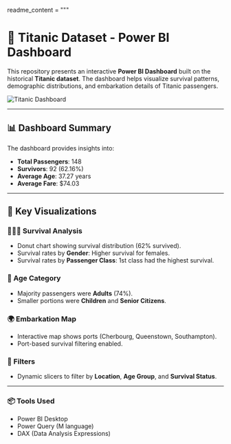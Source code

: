 readme_content = """
# 🚢 Titanic Dataset - Power BI Dashboard

This repository presents an interactive **Power BI Dashboard** built on the historical **Titanic dataset**. The dashboard helps visualize survival patterns, demographic distributions, and embarkation details of Titanic passengers.

![Titanic Dashboard]([https://drive.google.com/file/d/1ER629GXnSmbRiN8B00nw6uFDot58ljT7/view?usp=sharing](https://github.com/vinaykumar2331/Power-BI-Visualization/blob/main/Titanic.png))

---

## 📊 Dashboard Summary

The dashboard provides insights into:

- **Total Passengers**: 148  
- **Survivors**: 92 (62.16%)  
- **Average Age**: 37.27 years  
- **Average Fare**: $74.03

---

## 📌 Key Visualizations

### 🧑‍🤝‍🧑 Survival Analysis
- Donut chart showing survival distribution (62% survived).
- Survival rates by **Gender**: Higher survival for females.
- Survival rates by **Passenger Class**: 1st class had the highest survival.

### 👶 Age Category
- Majority passengers were **Adults** (74%).
- Smaller portions were **Children** and **Senior Citizens**.

### 🌍 Embarkation Map
- Interactive map shows ports (Cherbourg, Queenstown, Southampton).
- Port-based survival filtering enabled.

### 🧩 Filters
- Dynamic slicers to filter by **Location**, **Age Group**, and **Survival Status**.

---

### 📦 Tools Used
- Power BI Desktop
- Power Query (M language)
- DAX (Data Analysis Expressions)
